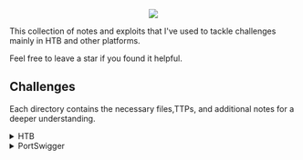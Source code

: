 
<p align="center">

<img src="https://labs.hackthebox.com/storage/teams/42d02bd0c73cb27e4ffc7862910ea1f4_cover.png"> 
  
</p>

This collection of notes and exploits that I've used to tackle challenges mainly in HTB and other platforms.

Feel free to leave a star if you found it helpful.

## Challenges

Each directory contains the necessary files,TTPs, and additional notes for a deeper understanding.


<details>
<br>
<summary> HTB </summary>
 
|No.|web|Hardware|
|:-:|:-------:|:-------:|
|1. |[PDFy](/PDFy/notes.md)|[Photon Lockdown](/hardware/Photon%20Lockdown/Photon%20Lockdown.md)


</details>

<details>
<br>
<summary> PortSwigger </summary>

|No.|sqli|
|:-:|:-------:|
|1. |[retrieving hidden data](/portSwigger/sqli/SQL-Lab01.md)|

</details>
